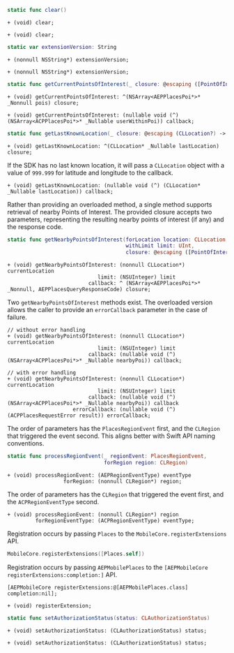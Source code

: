 <Variant language="aep-swift" api="clear" repeat="1"/>

```swift
static func clear()
```

<Variant language="aep-objc" api="clear" repeat="1"/>

```objc
+ (void) clear;
```

<Variant language="acp-objc" api="clear" repeat="1"/>

```objc
+ (void) clear;
```

<Variant language="aep-swift" api="extension-version" repeat="1"/>

```swift
static var extensionVersion: String
```

<Variant language="aep-objc" api="extension-version" repeat="1"/>

```objc
+ (nonnull NSString*) extensionVersion;
```

<Variant language="acp-objc" api="extension-version" repeat="1"/>

```objc
+ (nonnull NSString*) extensionVersion;
```

<Variant language="aep-swift" api="get-current-points-of-interest" repeat="1"/>

```swift
static func getCurrentPointsOfInterest(_ closure: @escaping ([PointOfInterest]) -> Void)
```

<Variant language="aep-objc" api="get-current-points-of-interest" repeat="1"/>

```objc
+ (void) getCurrentPointsOfInterest: ^(NSArray<AEPPlacesPoi*>* _Nonnull pois) closure;
```

<Variant language="acp-objc" api="get-current-points-of-interest" repeat="1"/>

```objc
+ (void) getCurrentPointsOfInterest: (nullable void (^) (NSArray<ACPPlacesPoi*>* _Nullable userWithinPoi)) callback;
```

<Variant language="aep-swift" api="get-last-known-location" repeat="1"/>

```swift
static func getLastKnownLocation(_ closure: @escaping (CLLocation?) -> Void)
```

<Variant language="aep-objc" api="get-last-known-location" repeat="1"/>

```objc
+ (void) getLastKnownLocation: ^(CLLocation* _Nullable lastLocation) closure;
```

<Variant language="acp-objc" api="get-last-known-location" repeat="2"/>

If the SDK has no last known location, it will pass a `CLLocation` object with a value of `999.999` for latitude and longitude to the callback.

```objc
+ (void) getLastKnownLocation: (nullable void (^) (CLLocation* _Nullable lastLocation)) callback;
```

<Variant language="aep-swift" api="get-nearby-points-of-interest" repeat="2"/>

Rather than providing an overloaded method, a single method supports retrieval of nearby Points of Interest. The provided closure accepts two parameters, representing the resulting nearby points of interest (if any) and the response code.

```swift
static func getNearbyPointsOfInterest(forLocation location: CLLocation,
                                      withLimit limit: UInt,
                                      closure: @escaping ([PointOfInterest], PlacesQueryResponseCode) -> Void)
```

<Variant language="aep-objc" api="get-nearby-points-of-interest" repeat="1"/>

```objc
+ (void) getNearbyPointsOfInterest: (nonnull CLLocation*) currentLocation
                             limit: (NSUInteger) limit
                          callback: ^ (NSArray<AEPPlacesPoi*>* _Nonnull, AEPPlacesQueryResponseCode) closure;
```

<Variant language="acp-objc" api="get-nearby-points-of-interest" repeat="2"/>

Two `getNearbyPointsOfInterest` methods exist. The overloaded version allows the caller to provide an `errorCallback` parameter in the case of failure.

```objc
// without error handling
+ (void) getNearbyPointsOfInterest: (nonnull CLLocation*) currentLocation
                             limit: (NSUInteger) limit
                          callback: (nullable void (^) (NSArray<ACPPlacesPoi*>* _Nullable nearbyPoi)) callback;

// with error handling
+ (void) getNearbyPointsOfInterest: (nonnull CLLocation*) currentLocation
                             limit: (NSUInteger) limit
                          callback: (nullable void (^) (NSArray<ACPPlacesPoi*>* _Nullable nearbyPoi)) callback
                     errorCallback: (nullable void (^) (ACPPlacesRequestError result)) errorCallback;
```

<Variant language="aep-swift" api="process-region-event" repeat="2"/>

The order of parameters has the `PlacesRegionEvent` first, and the `CLRegion` that triggered the event second. This aligns better with Swift API naming conventions.

```swift
static func processRegionEvent(_ regionEvent: PlacesRegionEvent,
                               forRegion region: CLRegion)
```

<Variant language="aep-objc" api="process-region-event" repeat="1"/>

```objc
+ (void) processRegionEvent: (AEPRegionEventType) eventType
                  forRegion: (nonnull CLRegion*) region;
```

<Variant language="acp-objc" api="process-region-event" repeat="2"/>

The order of parameters has the `CLRegion` that triggered the event first, and the `ACPRegionEventType` second.

```objc
+ (void) processRegionEvent: (nonnull CLRegion*) region
         forRegionEventType: (ACPRegionEventType) eventType;
```

<Variant language="aep-swift" api="register-extension" repeat="2"/>

Registration occurs by passing `Places` to the `MobileCore.registerExtensions` API.

```swift
MobileCore.registerExtensions([Places.self])
```

<Variant language="aep-objc" api="register-extension" repeat="2"/>

Registration occurs by passing `AEPMobilePlaces` to the `[AEPMobileCore registerExtensions:completion:]` API.

```objc
[AEPMobileCore registerExtensions:@[AEPMobilePlaces.class] completion:nil];
```

<Variant language="acp-objc" api="register-extension" repeat="1"/>

```objc
+ (void) registerExtension;
```

<Variant language="aep-swift" api="set-authorization-status" repeat="1"/>

```swift
static func setAuthorizationStatus(status: CLAuthorizationStatus)
```

<Variant language="aep-objc" api="set-authorization-status" repeat="1"/>

```objc
+ (void) setAuthorizationStatus: (CLAuthorizationStatus) status;
```

<Variant language="acp-objc" api="set-authorization-status" repeat="1"/>

```objc
+ (void) setAuthorizationStatus: (CLAuthorizationStatus) status;
```